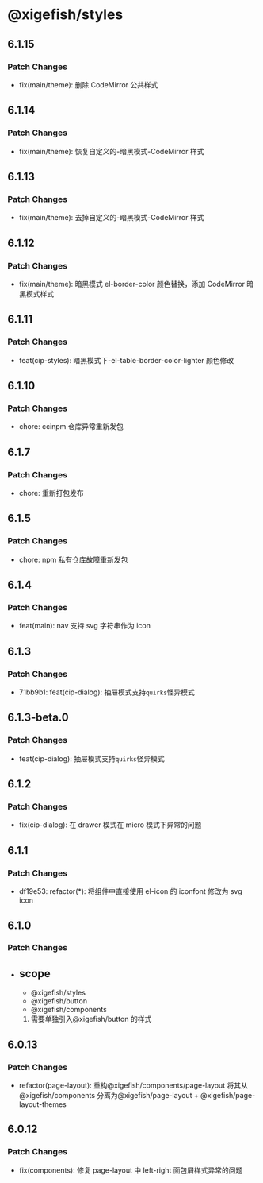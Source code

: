 # @xigefish/styles

## 6.1.15

### Patch Changes

- fix(main/theme): 删除 CodeMirror 公共样式

## 6.1.14

### Patch Changes

- fix(main/theme): 恢复自定义的-暗黑模式-CodeMirror 样式

## 6.1.13

### Patch Changes

- fix(main/theme): 去掉自定义的-暗黑模式-CodeMirror 样式

## 6.1.12

### Patch Changes

- fix(main/theme): 暗黑模式 el-border-color 颜色替换，添加 CodeMirror 暗黑模式样式

## 6.1.11

### Patch Changes

- feat(cip-styles): 暗黑模式下-el-table-border-color-lighter 颜色修改

## 6.1.10

### Patch Changes

- chore: ccinpm 仓库异常重新发包

## 6.1.7

### Patch Changes

- chore: 重新打包发布

## 6.1.5

### Patch Changes

- chore: npm 私有仓库故障重新发包

## 6.1.4

### Patch Changes

- feat(main): nav 支持 svg 字符串作为 icon

## 6.1.3

### Patch Changes

- 71bb9b1: feat(cip-dialog): 抽屉模式支持`quirks`怪异模式

## 6.1.3-beta.0

### Patch Changes

- feat(cip-dialog): 抽屉模式支持`quirks`怪异模式

## 6.1.2

### Patch Changes

- fix(cip-dialog): 在 drawer 模式在 micro 模式下异常的问题

## 6.1.1

### Patch Changes

- df19e53: refactor(\*): 将组件中直接使用 el-icon 的 iconfont 修改为 svg icon

## 6.1.0

### Patch Changes

- ## scope

  - @xigefish/styles
  - @xigefish/button
  - @xigefish/components

  1. 需要单独引入@xigefish/button 的样式

## 6.0.13

### Patch Changes

- refactor(page-layout): 重构@xigefish/components/page-layout 将其从@xigefish/components 分离为@xigefish/page-layout + @xigefish/page-layout-themes

## 6.0.12

### Patch Changes

- fix(components): 修复 page-layout 中 left-right 面包屑样式异常的问题
